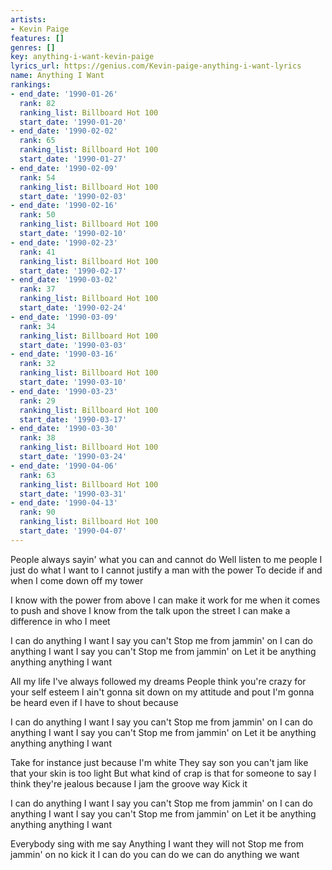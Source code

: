 ```yaml
---
artists:
- Kevin Paige
features: []
genres: []
key: anything-i-want-kevin-paige
lyrics_url: https://genius.com/Kevin-paige-anything-i-want-lyrics
name: Anything I Want
rankings:
- end_date: '1990-01-26'
  rank: 82
  ranking_list: Billboard Hot 100
  start_date: '1990-01-20'
- end_date: '1990-02-02'
  rank: 65
  ranking_list: Billboard Hot 100
  start_date: '1990-01-27'
- end_date: '1990-02-09'
  rank: 54
  ranking_list: Billboard Hot 100
  start_date: '1990-02-03'
- end_date: '1990-02-16'
  rank: 50
  ranking_list: Billboard Hot 100
  start_date: '1990-02-10'
- end_date: '1990-02-23'
  rank: 41
  ranking_list: Billboard Hot 100
  start_date: '1990-02-17'
- end_date: '1990-03-02'
  rank: 37
  ranking_list: Billboard Hot 100
  start_date: '1990-02-24'
- end_date: '1990-03-09'
  rank: 34
  ranking_list: Billboard Hot 100
  start_date: '1990-03-03'
- end_date: '1990-03-16'
  rank: 32
  ranking_list: Billboard Hot 100
  start_date: '1990-03-10'
- end_date: '1990-03-23'
  rank: 29
  ranking_list: Billboard Hot 100
  start_date: '1990-03-17'
- end_date: '1990-03-30'
  rank: 38
  ranking_list: Billboard Hot 100
  start_date: '1990-03-24'
- end_date: '1990-04-06'
  rank: 63
  ranking_list: Billboard Hot 100
  start_date: '1990-03-31'
- end_date: '1990-04-13'
  rank: 90
  ranking_list: Billboard Hot 100
  start_date: '1990-04-07'
---
```

People always sayin' what you can and cannot do
Well listen to me people I just do what I want to
I cannot justify a man with the power
To decide if and when I come down off my tower

I know with the power from above
I can make it work for me when it comes to push and shove
I know from the talk upon the street
I can make a difference in who I meet

I can do anything I want I say you can't
Stop me from jammin' on
I can do anything I want I say you can't
Stop me from jammin' on
Let it be anything anything anything I want

All my life I've always followed my dreams
People think you're crazy for your self esteem
I ain't gonna sit down on my attitude and pout
I'm gonna be heard even if I have to shout because

I can do anything I want I say you can't
Stop me from jammin' on
I can do anything I want I say you can't
Stop me from jammin' on
Let it be anything anything anything I want

Take for instance just because I'm white
They say son you can't jam like that your skin is too light
But what kind of crap is that for someone to say
I think they're jealous because I jam the groove way
Kick it

I can do anything I want I say you can't
Stop me from jammin' on
I can do anything I want I say you can't
Stop me from jammin' on
Let it be anything anything anything I want

Everybody sing with me say Anything I want they will not
Stop me from jammin' on no kick it
I can do you can do we can do anything we want
